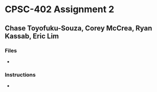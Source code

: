 # CPSC-402 Assignment 2
## Chase Toyofuku-Souza, Corey McCrea, Ryan Kassab, Eric Lim
### Files
- 

### Instructions
- 
